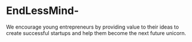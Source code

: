 # EndLessMind-
We encourage young entrepreneurs by providing value to their ideas to create successful startups and  help them become the next future unicorn.
